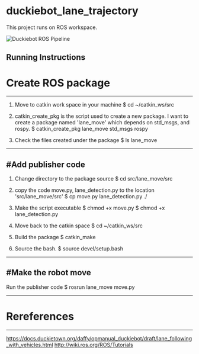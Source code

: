 # duckiebot_lane_trajectory

This project runs on ROS workspace.

![Duckiebot ROS Pipeline](https://github.com/techy-dpu/duckiebot_lane_trajectory/tree/main/resized_images/duckiebot_pipeline.jpg)


Running Instructions
----------------------
# Create ROS package
----------------------
1. Move to catkin work space in your machine
$ cd ~/catkin_ws/src

2. catkin_create_pkg is the script used to create a new package. I want to create a package named 'lane_move' which depends on std_msgs, and rospy.
$ catkin_create_pkg lane_move std_msgs rospy

3. Check the files created under the package
$ ls lane_move

----------------------
#Add publisher code
----------------------
1. Change directory to the package source
$ cd src/lane_move/src

2. copy the code move.py, lane_detection.py to the location 'src/lane_move/src'
$ cp move.py lane_detection.py ./

3. Make the script executable
$ chmod +x move.py
$ chmod +x lane_detection.py

4. Move back to the catkin space
$ cd ~/catkin_ws/src

5. Build the package
$ catkin_make

6. Source the bash.
$ source devel/setup.bash

----------------------
#Make the robot move
----------------------
Run the publisher code
$ rosrun lane_move move.py


------------------------
# Rereferences
------------------------

https://docs.duckietown.org/daffy/opmanual_duckiebot/draft/lane_following_with_vehicles.html
http://wiki.ros.org/ROS/Tutorials

